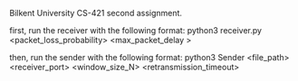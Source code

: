 Bilkent University CS-421 second assignment.

first, run the receiver with the following format:
python3 receiver.py <IP> <Port > <packet_loss_probability> <max_packet_delay >

then, run the sender with the following format:
python3 Sender <file_path> <receiver_port> <window_size_N> <retransmission_timeout>
